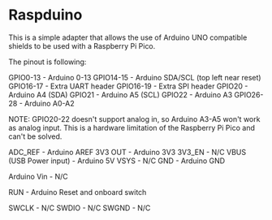 # Raspduino

This is a simple adapter that allows the use of Arduino UNO compatible shields to be used with a Raspberry Pi Pico.

The pinout is following:

GPIO0-13 - Arduino 0-13
GPIO14-15 - Arduino SDA/SCL (top left near reset)
GPIO16-17 - Extra UART header
GPIO16-19 - Extra SPI header
GPIO20 - Arduino A4 (SDA)
GPIO21 - Arduino A5 (SCL)
GPIO22 - Arduino A3
GPIO26-28 - Arduino A0-A2

NOTE: GPIO20-22 doesn't support analog in, so Arduino A3-A5 won't work as analog input. This is a hardware limitation of the Raspberry Pi Pico and can't be solved.

ADC_REF - Arduino AREF
3V3 OUT - Arduino 3V3
3V3_EN - N/C
VBUS (USB Power input) - Arduino 5V
VSYS - N/C
GND - Arduino GND

Arduino Vin - N/C

RUN - Arduino Reset and onboard switch

SWCLK - N/C
SWDIO - N/C
SWGND - N/C
